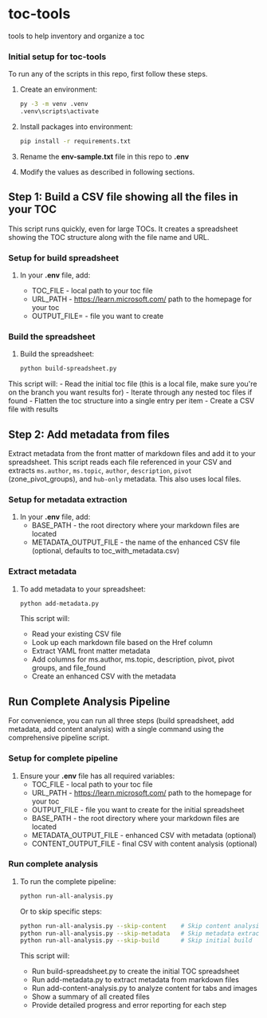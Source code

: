 # toc-tools

tools to help inventory and organize a toc

### Initial setup for toc-tools

To run any of the scripts in this repo, first follow these steps.

1. Create an environment:

    ```bash
    py -3 -m venv .venv
    .venv\scripts\activate
    ```

1. Install packages into environment:

    ```bash
    pip install -r requirements.txt
    ```

1. Rename the **env-sample.txt** file in this repo to **.env**

1. Modify the values as described in following sections.


## Step 1: Build a CSV file showing all the files in your TOC

This script runs quickly, even for large TOCs.  It creates a spreadsheet showing the TOC structure along with the file name and URL.  

### Setup for build spreadsheet

1. In your **.env** file, add:

    * TOC_FILE - local path to your toc file
    * URL_PATH - https://learn.microsoft.com/  path to the homepage for your toc
    * OUTPUT_FILE= - file you want to create

### Build the spreadsheet

1. Build the spreadsheet:

    ```bash
    python build-spreadsheet.py
    ```

This script will:
    - Read the initial toc file (this is a local file, make sure you're on the branch you want results for)
    - Iterate through any nested toc files if found
    - Flatten the toc structure into a single entry per item
    - Create a CSV file with results


## Step 2: Add metadata from files

Extract metadata from the front matter of markdown files and add it to your spreadsheet. This script reads each file referenced in your CSV and extracts `ms.author`, `ms.topic`, `author`, `description`,  `pivot` (zone_pivot_groups), and `hub-only` metadata. This also uses local files.

### Setup for metadata extraction

1. In your **.env** file, add:
    * BASE_PATH - the root directory where your markdown files are located
    * METADATA_OUTPUT_FILE - the name of the enhanced CSV file (optional, defaults to toc_with_metadata.csv)

### Extract metadata

1. To add metadata to your spreadsheet:

    ```bash
    python add-metadata.py
    ```

    This script will:
    - Read your existing CSV file
    - Look up each markdown file based on the Href column
    - Extract YAML front matter metadata
    - Add columns for ms.author, ms.topic, description, pivot, pivot groups, and file_found
    - Create an enhanced CSV with the metadata

## Run Complete Analysis Pipeline

For convenience, you can run all three steps (build spreadsheet, add metadata, add content analysis) with a single command using the comprehensive pipeline script.

### Setup for complete pipeline

1. Ensure your **.env** file has all required variables:
    * TOC_FILE - local path to your toc file
    * URL_PATH - <https://learn.microsoft.com/> path to the homepage for your toc
    * OUTPUT_FILE - file you want to create for the initial spreadsheet
    * BASE_PATH - the root directory where your markdown files are located
    * METADATA_OUTPUT_FILE - enhanced CSV with metadata (optional)
    * CONTENT_OUTPUT_FILE - final CSV with content analysis (optional)

### Run complete analysis

1. To run the complete pipeline:

    ```bash
    python run-all-analysis.py
    ```

    Or to skip specific steps:

    ```bash
    python run-all-analysis.py --skip-content    # Skip content analysis
    python run-all-analysis.py --skip-metadata   # Skip metadata extraction
    python run-all-analysis.py --skip-build      # Skip initial build
    ```

    This script will:
    * Run build-spreadsheet.py to create the initial TOC spreadsheet
    * Run add-metadata.py to extract metadata from markdown files
    * Run add-content-analysis.py to analyze content for tabs and images
    * Show a summary of all created files
    * Provide detailed progress and error reporting for each step






